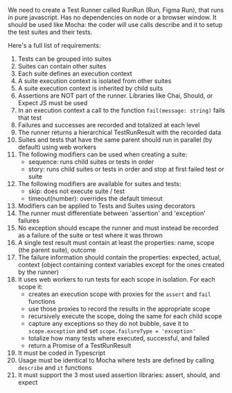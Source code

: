 We need to create a Test Runner called RunRun (Run, Figma Run),
that runs in pure javascript.
Has no dependencies on node or a browser window.
It should be used like Mocha: the coder will use calls describe and it to setup the test suites and their tests.

Here's a full list of requirements:

1. Tests can be grouped into suites
2. Suites can contain other suites
3. Each suite defines an execution context
4. A suite execution context is isolated from other suites
5. A suite execution context is inherited by child suits
6. Assertions are NOT part of the runner. Libraries like Chai, Should, or Expect JS must be used
7. In an execution context a call to the function `fail(message: string)` fails that test
8. Failures and successes are recorded and totalized at each level
9. The runner returns a hierarchical TestRunResult with the recorded data
10. Suites and tests that have the same parent should run in parallel (by default) using web workers
11. The following modifiers can be used when creating a suite:
    - sequence: runs child suites or tests in order
    - story: runs child suites or tests in order and stop at first failed test or suite
12. The following modifiers are available for suites and tests:
    - skip: does not execute suite / test
    - timeout(number): overrides the default timeout
13. Modifiers can be applied to Tests and Suites using decorators
14. The runner must differentiate between 'assertion' and 'exception' failures
15. No exception should escape the runner and must instead be recorded as a failure of the suite or test where it was thrown
16. A single test result must contain at least the properties: name, scope (the parent suite), outcome
17. The failure information should contain the properties: expected, actual, context (object containing context variables except for the ones created by the runner)
18. It uses web workers to run tests for each scope in isolation. For each scope it:
    - creates an execution scope with proxies for the `assert` and `fail` functions
    - use those proxies to record the results in the appropriate scope
    - recursively execute the scope, doing the same for each child scope
    - capture any exceptions so they do not bubble, save it to `scope.exception` and set `scope.failureType = 'exception'`
    - totalize how many tests where executed, successful, and failed
    - return a Promise of a TestRunResult
19. It must be coded in Typescript
20. Usage must be identical to Mocha where tests are defined by calling `describe` and `it` functions
21. It must support the 3 most used assertion libraries: assert, should, and expect

